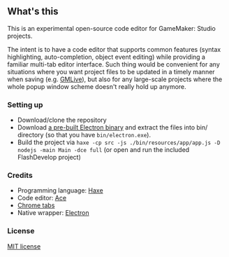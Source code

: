 ## What's this

This is an experimental open-source code editor for GameMaker: Studio projects.

The intent is to have a code editor that supports common features (syntax highlighting, auto-completion, object event editing) while providing a familiar multi-tab editor interface. Such thing would be convenient for any situations where you want project files to be updated in a timely manner when saving (e.g. [GMLive](https://yal.cc/introducing-gmlive-gml/)), but also for any large-scale projects where the whole popup window scheme doesn't really hold up anymore.

### Setting up

* Download/clone the repository
* Download [a pre-built Electron binary](https://github.com/electron/electron/releases) and extract the files into bin/ directory (so that you have `bin/electron.exe`).
* Build the project via `haxe -cp src -js ./bin/resources/app/app.js -D nodejs -main Main -dce full` (or open and run the included FlashDevelop project)

### Credits

* Programming language: [Haxe](https://haxe.org)
* Code editor: [Ace](https://ace.c9.io/)
* [Chrome tabs](https://github.com/adamschwartz/chrome-tabs)
* Native wrapper: [Electron](https://electronjs.org/)

### License

[MIT license](https://opensource.org/licenses/mit-license.php)
